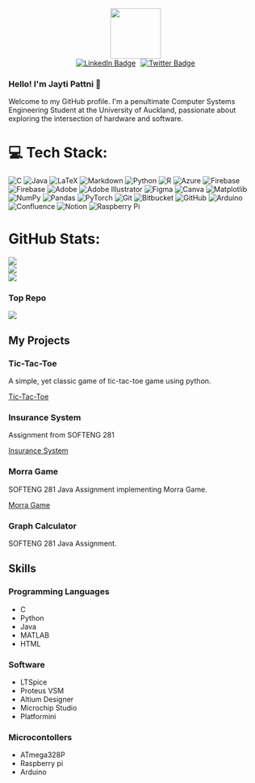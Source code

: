 <div id="header" align="center">
  <img src="https://media.giphy.com/media/SHjOSDkKZ18qOHA5B5/giphy.gif" width="100"/>
</div>

<div id="badges" style="display: flex; justify-content: center; gap: 10px; " align="center">
  <a href="https://www.linkedin.com/in/jayti-pattni?utm_source=share&utm_campaign=share_via&utm_content=profile&utm_medium=android_app">
    <img src="https://img.shields.io/badge/LinkedIn-blue?style=for-the-badge&logo=linkedin&logoColor=white" alt="LinkedIn Badge"/>
  </a>
  <a href="your-twitter-URL">
    <img src="https://img.shields.io/badge/Twitter-blue?style=for-the-badge&logo=twitter&logoColor=white" alt="Twitter Badge"/>
  </a>
</div>

### Hello! I'm Jayti Pattni 👋

Welcome to my GitHub profile. I'm a penultimate Computer Systems Engineering Student at the University of Auckland, passionate about exploring the intersection of hardware and software.

# 💻 Tech Stack:
![C](https://img.shields.io/badge/c-%2300599C.svg?style=for-the-badge&logo=c&logoColor=white) ![Java](https://img.shields.io/badge/java-%23ED8B00.svg?style=for-the-badge&logo=openjdk&logoColor=white) ![LaTeX](https://img.shields.io/badge/latex-%23008080.svg?style=for-the-badge&logo=latex&logoColor=white) ![Markdown](https://img.shields.io/badge/markdown-%23000000.svg?style=for-the-badge&logo=markdown&logoColor=white) ![Python](https://img.shields.io/badge/python-3670A0?style=for-the-badge&logo=python&logoColor=ffdd54) ![R](https://img.shields.io/badge/r-%23276DC3.svg?style=for-the-badge&logo=r&logoColor=white) ![Azure](https://img.shields.io/badge/azure-%230072C6.svg?style=for-the-badge&logo=microsoftazure&logoColor=white) ![Firebase](https://img.shields.io/badge/firebase-%23039BE5.svg?style=for-the-badge&logo=firebase) ![Firebase](https://img.shields.io/badge/firebase-a08021?style=for-the-badge&logo=firebase&logoColor=ffcd34) ![Adobe](https://img.shields.io/badge/adobe-%23FF0000.svg?style=for-the-badge&logo=adobe&logoColor=white) ![Adobe Illustrator](https://img.shields.io/badge/adobe%20illustrator-%23FF9A00.svg?style=for-the-badge&logo=adobe%20illustrator&logoColor=white) ![Figma](https://img.shields.io/badge/figma-%23F24E1E.svg?style=for-the-badge&logo=figma&logoColor=white) ![Canva](https://img.shields.io/badge/Canva-%2300C4CC.svg?style=for-the-badge&logo=Canva&logoColor=white) ![Matplotlib](https://img.shields.io/badge/Matplotlib-%23ffffff.svg?style=for-the-badge&logo=Matplotlib&logoColor=black) ![NumPy](https://img.shields.io/badge/numpy-%23013243.svg?style=for-the-badge&logo=numpy&logoColor=white) ![Pandas](https://img.shields.io/badge/pandas-%23150458.svg?style=for-the-badge&logo=pandas&logoColor=white) ![PyTorch](https://img.shields.io/badge/PyTorch-%23EE4C2C.svg?style=for-the-badge&logo=PyTorch&logoColor=white) ![Git](https://img.shields.io/badge/git-%23F05033.svg?style=for-the-badge&logo=git&logoColor=white) ![Bitbucket](https://img.shields.io/badge/bitbucket-%230047B3.svg?style=for-the-badge&logo=bitbucket&logoColor=white) ![GitHub](https://img.shields.io/badge/github-%23121011.svg?style=for-the-badge&logo=github&logoColor=white) ![Arduino](https://img.shields.io/badge/-Arduino-00979D?style=for-the-badge&logo=Arduino&logoColor=white) ![Confluence](https://img.shields.io/badge/confluence-%23172BF4.svg?style=for-the-badge&logo=confluence&logoColor=white) ![Notion](https://img.shields.io/badge/Notion-%23000000.svg?style=for-the-badge&logo=notion&logoColor=white) ![Raspberry Pi](https://img.shields.io/badge/-Raspberry_Pi-C51A4A?style=for-the-badge&logo=Raspberry-Pi)

# GitHub Stats:
![](https://github-readme-stats.vercel.app/api?username=CuriousChronicles&theme=midnight-purple&hide_border=false&include_all_commits=false&count_private=true)<br/>
![](https://nirzak-streak-stats.vercel.app/?user=CuriousChronicles&theme=midnight-purple&hide_border=false)<br/>
![](https://github-readme-stats.vercel.app/api/top-langs/?username=CuriousChronicles&theme=midnight-purple&hide_border=false&include_all_commits=false&count_private=true&layout=compact)

### Top Repo
![](https://github-contributor-stats.vercel.app/api?username=CuriousChronicles&limit=5&theme=midnight-purple&combine_all_yearly_contributions=true)

## My Projects
### Tic-Tac-Toe
A simple, yet classic game of tic-tac-toe game using python. 

[Tic-Tac-Toe](https://github.com/CuriousChronicles/Tic-Tac-Toe)
### Insurance System
Assignment from SOFTENG 281 

[Insurance System](https://github.com/CuriousChronicles/softeng281-Insurance-System)

### Morra Game
SOFTENG 281 Java Assignment implementing Morra Game.

[Morra Game](https://github.com/CuriousChronicles/softeng281-Morra)

### Graph Calculator
SOFTENG 281 Java Assignment.

## Skills
### Programming Languages
- C
- Python
- Java
- MATLAB
- HTML

### Software
- LTSpice
- Proteus VSM
- Altium Designer
- Microchip Studio
- Platformini

### Microcontollers
- ATmega328P
- Raspberry pi
- Arduino

